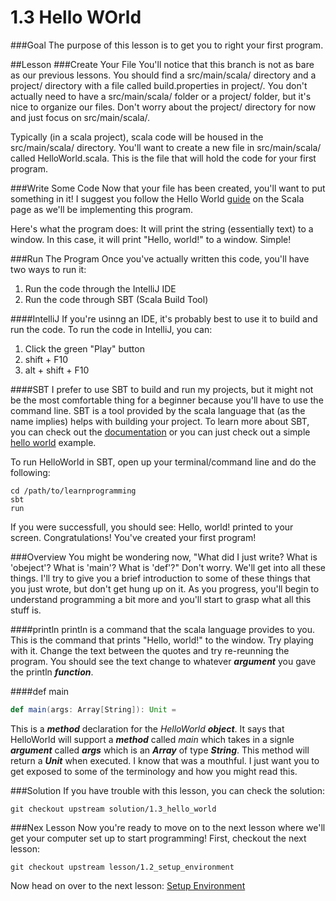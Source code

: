 # 1.3 Hello WOrld
###Goal
The purpose of this lesson is to get you to right your first program. 

##Lesson
###Create Your File
You'll notice that this branch is not as bare as our previous lessons. You should find a src/main/scala/ directory and a project/ directory with a file called build.properties in project/. You don't actually need to have a src/main/scala/ folder or a project/ folder, but it's nice to organize our files. Don't worry about the project/ directory for now and just focus on src/main/scala/.

Typically (in a scala project), scala code will be housed in the src/main/scala/ directory. You'll want to create a new file in src/main/scala/ called HelloWorld.scala. This is the file that will hold the code for your first program.

###Write Some Code
Now that your file has been created, you'll want to put something in it! I suggest you follow the Hello World [guide](http://www.scala-lang.org/documentation/getting-started.html) on the Scala page as we'll be implementing this program. 

Here's what the program does: It will print the string (essentially text) to a window. In this case, it will print "Hello, world!" to a window. Simple!

###Run The Program
Once you've actually written this code, you'll have two ways to run it:

1. Run the code through the IntelliJ IDE
2. Run the code through SBT (Scala Build Tool) 

####IntelliJ
If you're usinng an IDE, it's probably best to use it to build and run the code. To run the code in IntelliJ, you can:
1. Click the green "Play" button
2. shift + F10
2. alt + shift + F10

####SBT
I prefer to use SBT to build and run my projects, but it might not be the most comfortable thing for a beginner because you'll have to use the command line. SBT is a tool provided by the scala language that (as the name implies) helps with building your project. To learn more about SBT, you can check out the [documentation](http://www.scala-sbt.org/0.13/docs/index.html) or you can just check out a simple [hello world](http://www.scala-sbt.org/0.12.4/docs/Getting-Started/Hello.html) example.

To run HelloWorld in SBT, open up your terminal/command line and do the following:
```
cd /path/to/learnprogramming
sbt
run
```

If you were successfull, you should see:
Hello, world!
printed to your screen. Congratulations! You've created your first program!

###Overview
You might be wondering now, "What did I just write? What is 'obeject'? What is 'main'? What is 'def'?" Don't worry. We'll get into all these things. I'll try to give you a brief introduction to some of these things that you just wrote, but don't get hung up on it. As you progress, you'll begin to understand programming a bit more and you'll start to grasp what all this stuff is.

####println
println is a command that the scala language provides to you. This is the command that prints "Hello, world!" to the window. Try playing with it. Change the text between the quotes and try re-reunning the program. You should see the text change to whatever **_argument_** you gave the println **_function_**. 

####def main
```scala
def main(args: Array[String]): Unit =
```
This is a **_method_** declaration for the _HelloWorld_ **_object_**. It says that HelloWorld will support a **_method_** called _main_ which takes in a signle **_argument_** called **_args_** which is an **_Array_** of type **_String_**. This method will return a **_Unit_** when executed. I know that was a mouthful. I just want you to get exposed to some of the terminology and how you might read this.

###Solution
If you have trouble with this lesson, you can check the solution:
```
git checkout upstream solution/1.3_hello_world
```

###Nex Lesson
Now you're ready to move on to the next lesson where we'll get your computer set up to start programming! First, checkout the next lesson:
```
git checkout upstream lesson/1.2_setup_environment
```
Now head on over to the next lesson: [Setup Environment](https://github.com/hispanasian/LearnProgramming/tree/lesson/1.2_setup_environment)
